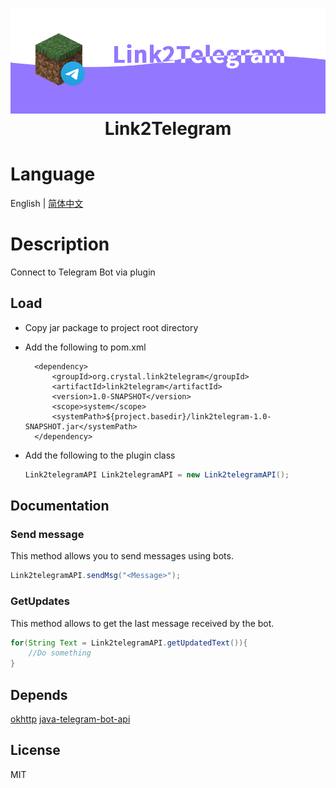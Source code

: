 <h1 align="center">
    <img width="600" src="https://raw.githubusercontent.com/Crystal-Moling/link2telegram/master/Banner.png"/><br>
	Link2Telegram
</h1>

# Language
English | [简体中文](https://github.com/Crystal-Moling/link2telegram/blob/master/README-ZH.md)

# Description
Connect to Telegram Bot via plugin

## Load
* Copy jar package to project root directory
* Add the following to pom.xml

        <dependency>
            <groupId>org.crystal.link2telegram</groupId>
            <artifactId>link2telegram</artifactId>
            <version>1.0-SNAPSHOT</version>
            <scope>system</scope>
            <systemPath>${project.basedir}/link2telegram-1.0-SNAPSHOT.jar</systemPath>
        </dependency>
* Add the following to the plugin class
  ```java
  Link2telegramAPI Link2telegramAPI = new Link2telegramAPI();
  ```
  
## Documentation
### Send message
This method allows you to send messages using bots.
  ```java
  Link2telegramAPI.sendMsg("<Message>");
  ```
### GetUpdates
This method allows to get the last message received by the bot.
  ```java
  for(String Text = Link2telegramAPI.getUpdatedText()){
      //Do something
  }
  ```
## Depends

[okhttp](https://github.com/square/okhttp)
[java-telegram-bot-api](https://github.com/pengrad/java-telegram-bot-api)

## License
MIT